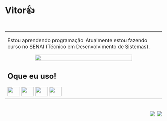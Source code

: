 <h1> Vitor👍<h1>
<p align="right">
<table width="100%">
<tr><td valign="top" width="50%">
<p>
Estou aprendendo programação. Atualmente estou fazendo curso no SENAI (Técnico em Desenvolvimento de Sistemas).
</p>
  <div align="center">
    <img width="80%" loading="lazy" src="https://github.com/vitor273/vitor273/blob/main/watermarked-68839a9e-f3e8-4694-af93-9572d3b6ebc1.gif?raw=true">
  </div>
    <h2>Oque eu uso!</h2>
    <img src="https://cdn.jsdelivr.net/gh/devicons/devicon@latest/icons/php/php-original.svg" width="40" height="30" />
    <img src="https://cdn.jsdelivr.net/gh/devicons/devicon@latest/icons/csharp/csharp-original.svg" width="40" height="30" />
    <img src="https://cdn.jsdelivr.net/gh/devicons/devicon@latest/icons/visualstudio/visualstudio-original.svg" width="40" height="30" />
    <img src="https://cdn.jsdelivr.net/gh/devicons/devicon@latest/icons/vscode/vscode-original.svg" width="40" height="30" />
</td></tr>
</table>
</p>

<p align="right">
<img src="https://views.whatilearened.today/views/github/vitor273/views.svg"> <a href="https://github.com/vitor273/"><img src="https://img.shields.io/github/followers/vitor273?color=%234CC61E&label=GitHub%20Followers%20%3A"/></a>
</p>
<div>
